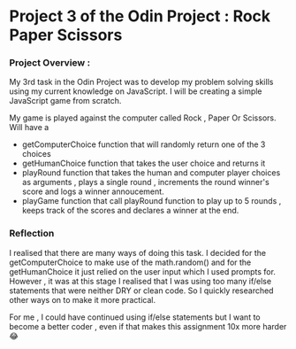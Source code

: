 # Project 3 of the Odin Project : Rock Paper Scissors 


### Project Overview :

My 3rd task in the Odin Project was to develop my problem solving skills using my current knowledge on JavaScript. I will be creating a simple JavaScript game from scratch. 

My game is played against the computer called Rock , Paper Or Scissors. Will have a  

- getComputerChoice function that will randomly return one of the 3 choices 
- getHumanChoice function that takes the user choice and returns it
- playRound function that takes the human and computer player choices as arguments , plays a single round , increments the round winner's score and logs a winner annoucement.
- playGame function that call playRound function to play up to 5 rounds , keeps track of the scores and declares a winner at the end. 


### Reflection 

I realised that there are many ways of doing this task. I decided for the getComputerChoice to make use of the math.random() and for the getHumanChoice it just relied on the user input which I used prompts for. However , it was at this stage I realised that I was using too many if/else statements that were neither DRY or clean code. So I quickly researched other ways on to make it more practical. 

For me , I could have continued using if/else statements but I want to become a better coder , even if that makes this assignment 10x more harder :joy: 